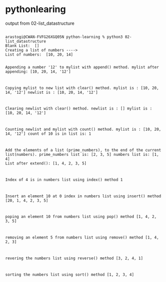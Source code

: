 # pythonlearing
output from 02-list_datastructure 

<code>
arastogi@CWAN-FVFG26XGQ05N python-learning % python3 02-list_datastructure                                                 
Blank List:  []
Creating a list of numbers ---->
List of numbers:  [10, 20, 14]

Appending a number '12' to mylist with append() method.
mylist after appending:  [10, 20, 14, '12']

Copying mylist to new list with clear() method.
mylist is  : [10, 20, 14, '12']
newlist is : [10, 20, 14, '12']

Clearing newlist with clear() method.
newlist is : []
mylist is  : [10, 20, 14, '12']

Counting newlist and mylist with count() method.
mylist is : [10, 20, 14, '12']
count of 10 is in list is: 1

Add the elements of a list (prime_numbers), to the end of the current list(numbers).
prime_numbers list is:  [2, 3, 5]
numbers list is:  [1, 4]
List after extend(): [1, 4, 2, 3, 5]

Index of 4 is in numbers list using index() method 1

Insert an element 10 at 0 index in numbers list using insert() method [20, 1, 4, 2, 3, 5]

poping an element 10 from numbers list using pop() method [1, 4, 2, 3, 5]

removing an element 5 from numbers list using remove() method [1, 4, 2, 3]

revering the numbers list using reverse() method [3, 2, 4, 1]

sorting the numbers list using sort() method [1, 2, 3, 4]

<code>
